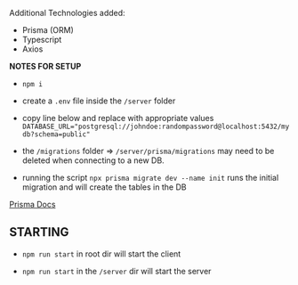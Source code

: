 Additional Technologies added:

- Prisma (ORM)
- Typescript
- Axios



**NOTES FOR SETUP**

- ```npm i```

- create a ```.env``` file inside the ```/server``` folder
- copy line below and replace with appropriate values ```DATABASE_URL="postgresql://johndoe:randompassword@localhost:5432/mydb?schema=public"```

- the ```/migrations``` folder => ```/server/prisma/migrations``` may need to be deleted when connecting to a new DB.
- running the script ```npx prisma migrate dev --name init``` runs the initial migration and will create the tables in the DB

[Prisma Docs](https://www.prisma.io/docs/getting-started/setup-prisma/start-from-scratch/relational-databases-node-postgres)

## STARTING
- ```npm run start``` in root dir will start the client 

- ```npm run start``` in the ```/server``` dir will start the server